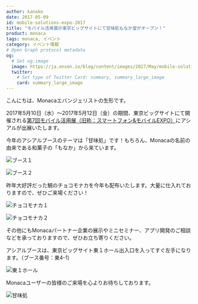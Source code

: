 ```yaml
---
author: kanako
date: 2017-05-09
id: mobile-solutions-expo-2017
title: "モバイル活用展＠東京ビッグサイトにて甘味処もなか堂がオープン！"
product: monaca
tags: monaca, イベント
category: イベント情報
# Open Graph protocol metadata
og:
  # Set og:image
  image: https://ja.onsen.io/blog/content/images/2017/May/mobile-solutions-expo-2017-6.jpg
  twitter:
    # Set type of Twitter Card: summary, summary_large_image
    card: summary_large_image
---
```


こんにちは、Monacaエバンジェリストの生形です。

2017年5月10日（水）〜2017年5月12日（金）の期間、東京ビッグサイトにて開催される[第7回モバイル活用展（旧称：スマートフォン&モバイルEXPO）](http://www.smart-japan.jp/)にアシアルが出展いたします。

<!-- more -->

今年のアシアルブースのテーマは「甘味処」です！もちろん、Monacaの名前の由来である和菓子の「もなか」から来ています。

![ブース１](/blog/content/images/2017/May/mobile-solutions-expo-2017-1.jpg)

![ブース２](/blog/content/images/2017/May/mobile-solutions-expo-2017-2.jpg)

昨年大好評だった鯛のチョコモナカを今年も配布いたします。大量に仕入れておりますので、ぜひご来場ください！

![チョコモナカ１](/blog/content/images/2017/May/mobile-solutions-expo-2017-3.jpg)

![チョコモナカ２](/blog/content/images/2017/May/mobile-solutions-expo-2017-4.jpg)

その他にもMonacaパートナー企業の展示やミニセミナー、アプリ開発のご相談などを承っておりますので、ぜひお立ち寄りください。


アシアルブースは、東京ビッグサイト東１ホール出入口を入ってすぐ左手になります。（ブース番号：東4-1）

![東１ホール](/blog/content/images/2017/May/mobile-solutions-expo-2017-5.jpg)

Monacaユーザーの皆様のご来場を心よりお待ちしております。

![甘味処](/blog/content/images/2017/May/mobile-solutions-expo-2017-6.jpg)
